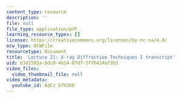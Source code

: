 ```yaml
---
content_type: resource
description: ''
file: null
file_type: application/pdf
learning_resource_types: []
license: https://creativecommons.org/licenses/by-nc-sa/4.0/
ocw_type: OCWFile
resourcetype: Document
title: 'Lecture 21: X-ray Diffraction Techniques I transcript'
uid: b3d2593a-bdc0-4b14-87d7-3f76424af3b3
video_files:
  video_thumbnail_file: null
video_metadata:
  youtube_id: AqCz_b7VJK8
---
```

